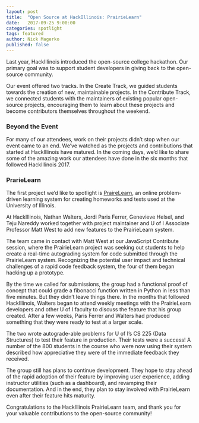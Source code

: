 ```yaml
---
layout: post
title:  "Open Source at HackIllinois: PrairieLearn"
date:   2017-09-25 9:00:00
categories: spotlight
tags: featured
author: Nick Magerko
published: false
---
```


Last year, HackIllinois introduced the open-source college hackathon. Our primary goal was to support student developers in giving back to the open-source community. 

Our event offered two tracks. In the Create Track, we guided students towards the creation of new, maintainable projects. In the Contribute Track, we connected students with the maintainers of existing popular open-source projects, encouraging them to learn about these projects and become contributors themselves throughout the weekend.

### Beyond the Event
For many of our attendees, work on their projects didn’t stop when our event came to an end. We’ve watched as the projects and contributions that started at HackIllinois have matured. In the coming days, we’d like to share some of the amazing work our attendees have done in the six months that followed HackIllinois 2017.

### PrarieLearn
The first project we’d like to spotlight is [PraireLearn](https://github.com/PrairieLearn/PrairieLearn), an online problem-driven learning system for creating homeworks and tests used at the University of Illinois. 

At HackIllinois, Nathan Walters, Jordi Paris Ferrer, Genevieve Helsel, and Teju Nareddy worked together with project maintainer and U of I Associate Professor Matt West to add new features to the PrairieLearn system. 

The team came in contact with Matt West at our JavaScript Contribute session, where the PrairieLearn project was seeking out students to help create a real-time autograding system for code submitted through the PrairieLearn system. Recognizing the potential user impact and technical challenges of a rapid code feedback system, the four of them began hacking up a prototype. 

By the time we called for submissions, the group had a functional proof of concept that could grade a fibonacci function written in Python in less than five minutes. But they didn’t leave things there. In the months that followed HackIllinois, Walters began to attend weekly meetings with the PrairieLearn developers and other U of I faculty to discuss the feature that his group created. After a few weeks, Paris Ferrer and Walters had produced something that they were ready to test at a larger scale.

The two wrote autograde-able problems for U of I’s CS 225 (Data Structures) to test their feature in production. Their tests were a success! A number of the 800 students in the course who were now using their system described how appreciative they were of the immediate feedback they received.

The group still has plans to continue development. They hope to stay ahead of the rapid adoption of their feature by improving user experience, adding instructor utilities (such as a dashboard), and revamping their documentation. And in the end, they plan to stay involved with PrairieLearn even after their feature hits maturity.

Congratulations to the HackIllinois PrairieLearn team, and thank you for your valuable contributions to the open-source community!

